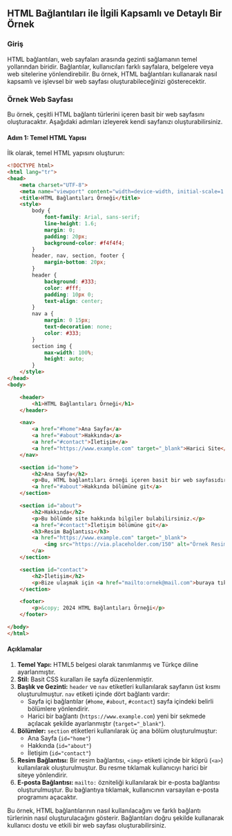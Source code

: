 ## HTML Bağlantıları ile İlgili Kapsamlı ve Detaylı Bir Örnek

### Giriş

HTML bağlantıları, web sayfaları arasında gezinti sağlamanın temel yollarından biridir. Bağlantılar, kullanıcıları farklı sayfalara, belgelere veya web sitelerine yönlendirebilir. Bu örnek, HTML bağlantıları kullanarak nasıl kapsamlı ve işlevsel bir web sayfası oluşturabileceğinizi gösterecektir.

### Örnek Web Sayfası

Bu örnek, çeşitli HTML bağlantı türlerini içeren basit bir web sayfasını oluşturacaktır. Aşağıdaki adımları izleyerek kendi sayfanızı oluşturabilirsiniz.

#### Adım 1: Temel HTML Yapısı

İlk olarak, temel HTML yapısını oluşturun:

```html
<!DOCTYPE html>
<html lang="tr">
<head>
    <meta charset="UTF-8">
    <meta name="viewport" content="width=device-width, initial-scale=1.0">
    <title>HTML Bağlantıları Örneği</title>
    <style>
        body {
            font-family: Arial, sans-serif;
            line-height: 1.6;
            margin: 0;
            padding: 20px;
            background-color: #f4f4f4;
        }
        header, nav, section, footer {
            margin-bottom: 20px;
        }
        header {
            background: #333;
            color: #fff;
            padding: 10px 0;
            text-align: center;
        }
        nav a {
            margin: 0 15px;
            text-decoration: none;
            color: #333;
        }
        section img {
            max-width: 100%;
            height: auto;
        }
    </style>
</head>
<body>

    <header>
        <h1>HTML Bağlantıları Örneği</h1>
    </header>

    <nav>
        <a href="#home">Ana Sayfa</a>
        <a href="#about">Hakkında</a>
        <a href="#contact">İletişim</a>
        <a href="https://www.example.com" target="_blank">Harici Site</a>
    </nav>

    <section id="home">
        <h2>Ana Sayfa</h2>
        <p>Bu, HTML bağlantıları örneği içeren basit bir web sayfasıdır.</p>
        <a href="#about">Hakkında bölümüne git</a>
    </section>

    <section id="about">
        <h2>Hakkında</h2>
        <p>Bu bölümde site hakkında bilgiler bulabilirsiniz.</p>
        <a href="#contact">İletişim bölümüne git</a>
        <h3>Resim Bağlantısı</h3>
        <a href="https://www.example.com" target="_blank">
            <img src="https://via.placeholder.com/150" alt="Örnek Resim">
        </a>
    </section>

    <section id="contact">
        <h2>İletişim</h2>
        <p>Bize ulaşmak için <a href="mailto:ornek@mail.com">buraya tıklayın</a>.</p>
    </section>

    <footer>
        <p>&copy; 2024 HTML Bağlantıları Örneği</p>
    </footer>

</body>
</html>
```

#### Açıklamalar

1. **Temel Yapı:** HTML5 belgesi olarak tanımlanmış ve Türkçe diline ayarlanmıştır.
2. **Stil:** Basit CSS kuralları ile sayfa düzenlenmiştir.
3. **Başlık ve Gezinti:** `header` ve `nav` etiketleri kullanılarak sayfanın üst kısmı oluşturulmuştur. `nav` etiketi içinde dört bağlantı vardır:
   - Sayfa içi bağlantılar (`#home`, `#about`, `#contact`) sayfa içindeki belirli bölümlere yönlendirir.
   - Harici bir bağlantı (`https://www.example.com`) yeni bir sekmede açılacak şekilde ayarlanmıştır (`target="_blank"`).
4. **Bölümler:** `section` etiketleri kullanılarak üç ana bölüm oluşturulmuştur:
   - Ana Sayfa (`id="home"`)
   - Hakkında (`id="about"`)
   - İletişim (`id="contact"`)
5. **Resim Bağlantısı:** Bir resim bağlantısı, `<img>` etiketi içinde bir köprü (`<a>`) kullanılarak oluşturulmuştur. Bu resme tıklamak kullanıcıyı harici bir siteye yönlendirir.
6. **E-posta Bağlantısı:** `mailto:` özniteliği kullanılarak bir e-posta bağlantısı oluşturulmuştur. Bu bağlantıya tıklamak, kullanıcının varsayılan e-posta programını açacaktır.

Bu örnek, HTML bağlantılarının nasıl kullanılacağını ve farklı bağlantı türlerinin nasıl oluşturulacağını gösterir. Bağlantıları doğru şekilde kullanarak kullanıcı dostu ve etkili bir web sayfası oluşturabilirsiniz.